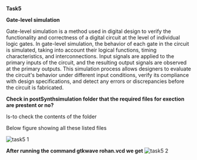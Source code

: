 **Task5**

**Gate-level simulation**

Gate-level simulation is a method used in digital design to verify the functionality and correctness of a digital circuit at the level of individual logic gates. In gate-level simulation, the behavior of each gate in the circuit is simulated, taking into account their logical functions, timing characteristics, and interconnections. Input signals are applied to the primary inputs of the circuit, and the resulting output signals are observed at the primary outputs. This simulation process allows designers to evaluate the circuit's behavior under different input conditions, verify its compliance with design specifications, and detect any errors or discrepancies before the circuit is fabricated.

**Check in postSynthsimulation folder that the required files for exection are prestent or no?**

ls-to check the contents of the folder


Below figure showing all these listed files

![task5 1](https://github.com/Rohansom2003/Rohan/assets/160768851/838cacae-ad68-4790-8aac-0acf278679f1)

**After running the command gtkwave rohan.vcd we get**
![task5 2](https://github.com/Rohansom2003/Rohan/assets/160768851/9f6d9644-701e-42ed-9719-8000cb1cf041)

















